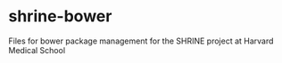 shrine-bower
============

Files for bower package management for the SHRINE project at Harvard Medical School
